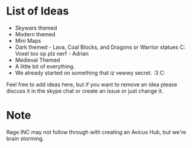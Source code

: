 List of Ideas
=========
* Skywars themed
* Modern themed
* Mini Maps
* Dark themed - Lava, Coal Blocks, and Dragons or Warrior statues C: Voxel too op plz nerf - Adrian 
* Medieval Themed
* A little bit of everything.
* We already started on something that iz vewwy secret. :3 C:


Feel free to add ideas here, but if you want to remove an idea please discuss it in the skype chat or create an issue or just change it.

Note
=========
Rage INC may not follow through with creating an Avicus Hub, but we're brain storming.
